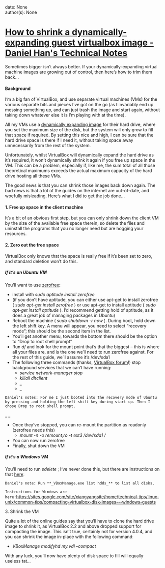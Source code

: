 
date: None  
author(s): None  

# [How to shrink a dynamically-expanding guest virtualbox image - Daniel Han's Technical Notes](https://sites.google.com/site/xiangyangsite/home/technical-tips/linux-unix/common-tips/how-to-shrink-a-dynamically-expanding-guest-virtualbox-image-1)

Sometimes bigger isn’t always better. If your dynamically-expanding virtual machine images are growing out of control, then here’s how to trim them back…

#### Background

I’m a big fan of VirtualBox, and use separate virtual machines (VMs) for the various separate bits and pieces I’ve got on the go (as I invariably end up messing something up, and can just trash the image and start again, without taking down whatever else it is I’m playing with at the time).

All my VMs use a [dynamically expanding image](http://www.virtualbox.org/manual/ch05.html#vdidetails) for their hard drive, where you set the maximum size of the disk, but the system will only grow to fill that space if required. By setting this nice and high, I can be sure that the hard drive space is there if I need it, without taking space away unnecessarily from the rest of the system.

Unfortunately, whilst VirtualBox will dynamically expand the hard drive as it’s required, it won’t dynamically shrink it again if you free up space in the VM. This can be a problem, especially if, like me, the sum total of all those theoretical maximums exceeds the actual maximum capacity of the hard drive hosting all these VMs.

The good news is that you can shrink those images back down again. The bad news is that a lot of the guides on the internet are out-of-date, and woefully misleading. Here’s what I did to get the job done…

#### 1\. Free up space in the client machine

It’s a bit of an obvious first step, but you can only shrink down the client VM by the size of the available free space therein, so delete the files and uninstall the programs that you no longer need but are hogging your resources.

#### 2\. Zero out the free space

VirtualBox only knows that the space is really free if it’s been set to zero, and standard deletion won’t do this.

##### If it’s an Ubuntu VM

You’ll want to use [zerofree](http://manpages.ubuntu.com/manpages/natty/man8/zerofree.8.html):

  * install with _sudo aptitude install zerofree_
  * (if you don’t have aptitude, you can either use apt-get to install zerofree ( _sudo apt-get install zerofree_ ) or use apt-get to install aptitude ( _sudo apt-get install aptitude_ ). I’d recommend getting hold of aptitude, as it does a great job of managing packages in Ubuntu)
  * Reboot the machine ( _sudo shutdown -r now_ ). During boot, hold down the left shift key. A menu will appear, you need to select “recovery mode”; this should be the second item in the list.
  * You’ll get another menu, towards the bottom there should be the option to “Drop to root shell prompt”
  * Run _df_ and look for the mount point that’s that the biggest – this is where all your files are, and is the one we’ll need to run zerofree against. For the rest of this guide, we’ll assume it’s /dev/sda1
  * The following three commands (thanks, [VirtualBox forum](http://forum.virtualbox.org/viewtopic.php?f=6&p=148554)!) stop background services that we can’t have running:
    *  _service network-manager stop_
    *  _killall dhclient_
    *  _
      *  _

`Daniel's notes: For me I just booted into the recovery mode of Ubuntu by pressing and holding the left shift key during start up. Then I chose Drop to root shell prompt.`

_
_
  * Once they’ve stopped, you can re-mount the partition as readonly (zerofree needs this)
    *  _mount -n -o remount,ro -t ext3 /dev/sda1 /_
  * You can now run zerofree
  * Finally, shut down the VM



##### If it’s a Windows VM

You’ll need to run _sdelete_ ; I’ve never done this, but there are instructions on that [here](https://sites.google.com/site/xiangyangsite/home/technical-tips/linux-unix/common-tips/compacting-virtualbox-disk-images---windows-guests):

`Daniel's note: Run **_VBoxManage.exe list hdds_** to list all disks.`

` Instructions for Windows are here: `https://sites.google.com/site/xiangyangsite/home/technical-tips/linux-unix/common-tips/compacting-virtualbox-disk-images---windows-guests

3\. Shrink the VM

Quite a lot of the online guides say that you’ll have to clone the hard drive image to shrink it, as VirtualBox 2.2 and above dropped support for compacting the image. This isn’t true, certainly not for version 4.0.4, and you can shrink the image in-place with the following command:

  *  _VBoxManage modifyhd my.vdi –compact_



With any luck, you’ll now have plenty of disk space to fill will equally useless tat…

